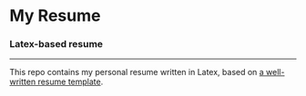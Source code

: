 # My Resume
### Latex-based resume

---

This repo contains my personal resume written in Latex, based on [a well-written resume template](https://github.com/jankapunkt/latexcv).
